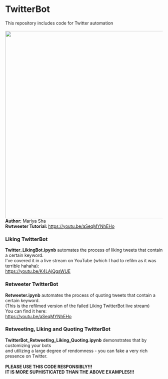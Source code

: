 # TwitterBot
This repository includes code for Twitter automation
<br>
<br>
<img src="https://user-images.githubusercontent.com/32107652/208702543-4b63e79a-057d-4a1c-8937-ead20fb9e56b.png" width="600">
<br>
<b> Author:</b> Mariya Sha
<br>
<b> Rwtweeter Tutorial: </b> https://youtu.be/aSeqMYNhEHo
<br>
### Liking TwitterBot
<b>Twitter_LikingBot.ipynb</b> automates the process of liking tweets that contain a certain keyword.
<br>
I've covered it in a live stream on YouTube (which I had to refilm as it was terrible hahaha):
<br>
https://youtu.be/K4LAjQgsWUE
<br>
### Retweeter TwitterBot
<b>Retweeter.ipynb</b> automates the process of quoting tweets that contain a certain keyword.
<br>
(This is the refilmed version of the failed Liking TwitterBot live stream)
<br>
You can find it here: 
<br>
https://youtu.be/aSeqMYNhEHo
<br>
### Retweeting, Liking and Quoting TwitterBot
<b>TwitterBot_Retweeting_Liking_Quoting.ipynb</b> demonstrates that by customizing your bots
<br>
and utilizing a large degree of rendomness - you can fake a very rich presence on Twitter.
<br>
<br>
<b>PLEASE USE THIS CODE RESPONSIBLY!!! 
<br>
IT IS MORE SUPHISTICATED THAN THE ABOVE EXAMPLES!!! </b>
